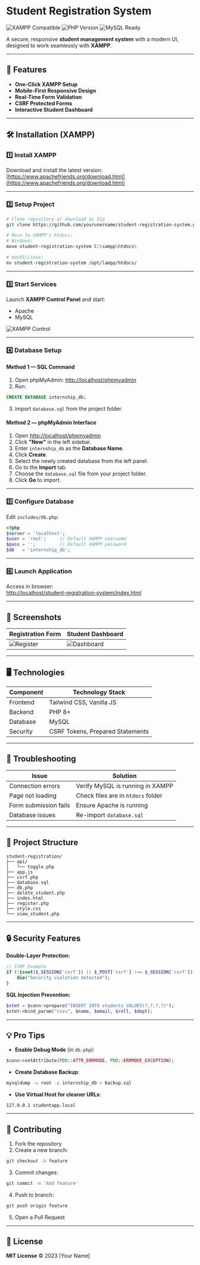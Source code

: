 # Student Registration System

![XAMPP Compatible](https://img.shields.io/badge/XAMPP-Compatible-brightgreen)
![PHP Version](https://img.shields.io/badge/PHP-7.4%2B-blue)
![MySQL Ready](https://img.shields.io/badge/MySQL-5.7%2B-orange)

A secure, responsive **student management system** with a modern UI, designed to work seamlessly with **XAMPP**.

---

## 🌟 Features
- **One-Click XAMPP Setup**
- **Mobile-First Responsive Design**
- **Real-Time Form Validation**
- **CSRF Protected Forms**
- **Interactive Student Dashboard**

---

## 🛠️ Installation (XAMPP)

### 1️⃣ Install XAMPP
Download and install the latest version:  
[https://www.apachefriends.org/download.html](https://www.apachefriends.org/download.html)

---

### 2️⃣ Setup Project
```bash
# Clone repository or download as Zip
git clone https://github.com/yourusername/student-registration-system.git

# Move to XAMPP's htdocs:
# Windows:
move student-registration-system C:\xampp\htdocs\

# macOS/Linux:
mv student-registration-system /opt/lampp/htdocs/
```

---

### 3️⃣ Start Services
Launch **XAMPP Control Panel** and start:
- Apache
- MySQL

![XAMPP Control](https://ibb.co/KcH4sW5h)

---

### 4️⃣ Database Setup

#### Method 1 — SQL Command
1. Open phpMyAdmin: [http://localhost/phpmyadmin](http://localhost/phpmyadmin)  
2. Run:
```sql
CREATE DATABASE internship_db;
```
3. Import `database.sql` from the project folder.

#### Method 2 — phpMyAdmin Interface
1. Open [http://localhost/phpmyadmin](http://localhost/phpmyadmin)  
2. Click **"New"** in the left sidebar.  
3. Enter `internship_db` as the **Database Name**.  
4. Click **Create**.  
5. Select the newly created database from the left panel.  
6. Go to the **Import** tab.  
7. Choose the `database.sql` file from your project folder.  
8. Click **Go** to import.

---

### 5️⃣ Configure Database
Edit `includes/db.php`:
```php
<?php
$server = 'localhost';
$user = 'root';     // Default XAMPP username
$pass = '';         // Default XAMPP password
$db   = 'internship_db';
```

---

### 6️⃣ Launch Application
Access in browser:  
[http://localhost/student-registration-system/index.html](http://localhost/student-registration-system/index.html)

---

## 📸 Screenshots
| Registration Form | Student Dashboard |
|-------------------|-------------------|
| ![Register](https://screenshots/register.png) | ![Dashboard](https://screenshots/dashboard.png) |

---

## 🖥️ Technologies

| Component  | Technology Stack |
|------------|------------------|
| Frontend   | Tailwind CSS, Vanilla JS |
| Backend    | PHP 8+ |
| Database   | MySQL |
| Security   | CSRF Tokens, Prepared Statements |

---

## 🚨 Troubleshooting

| Issue | Solution |
|-------|----------|
| Connection errors | Verify MySQL is running in XAMPP |
| Page not loading | Check files are in `htdocs` folder |
| Form submission fails | Ensure Apache is running |
| Database issues | Re-import `database.sql` |

---

## 📂 Project Structure
```
student-registration/
├── api/
│   └── toggle.php
├── app.js
├── csrf.php
├── database.sql
├── db.php
├── delete_student.php
├── index.html
├── register.php
├── style.css
└── view_student.php

```

---

## 🔒 Security Features

**Double-Layer Protection:**
```php
// CSRF Example
if (!isset($_SESSION['csrf']) || $_POST['csrf'] !== $_SESSION['csrf']) {
    die("Security violation detected");
}
```

**SQL Injection Prevention:**
```php
$stmt = $conn->prepare("INSERT INTO students VALUES(?,?,?,?)");
$stmt->bind_param("ssss", $name, $email, $roll, $dept);
```

---

## 💡 Pro Tips
- **Enable Debug Mode** (in `db.php`):
```php
$conn->setAttribute(PDO::ATTR_ERRMODE, PDO::ERRMODE_EXCEPTION);
```
- **Create Database Backup**:
```bash
mysqldump -u root -p internship_db > backup.sql
```
- **Use Virtual Host for cleaner URLs**:
```
127.0.0.1 studentapp.local
```

---

## 🤝 Contributing
1. Fork the repository  
2. Create a new branch:
```bash
git checkout -b feature
```
3. Commit changes:
```bash
git commit -m 'Add feature'
```
4. Push to branch:
```bash
git push origin feature
```
5. Open a Pull Request

---

## 📜 License
**MIT License** © 2023 [Your Name]
